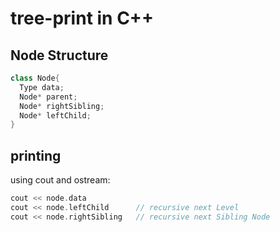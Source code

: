 # tree-print in C++

## Node Structure
```c++
class Node{
  Type data;
  Node* parent;
  Node* rightSibling;
  Node* leftChild;
}
```

## printing
using cout and ostream:
```c++
cout << node.data
cout << node.leftChild      // recursive next Level
cout << node.rightSibling   // recursive next Sibling Node
```






